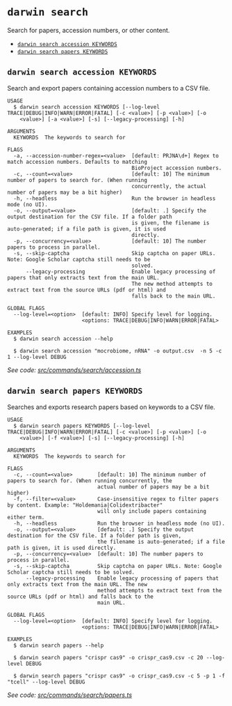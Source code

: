 `darwin search`
===============

Search for papers, accession numbers, or other content.

* [`darwin search accession KEYWORDS`](#darwin-search-accession-keywords)
* [`darwin search papers KEYWORDS`](#darwin-search-papers-keywords)

## `darwin search accession KEYWORDS`

Search and export papers containing accession numbers to a CSV file.

```
USAGE
  $ darwin search accession KEYWORDS [--log-level TRACE|DEBUG|INFO|WARN|ERROR|FATAL] [-c <value>] [-p <value>] [-o
    <value>] [-a <value>] [-s] [--legacy-processing] [-h]

ARGUMENTS
  KEYWORDS  The keywords to search for

FLAGS
  -a, --accession-number-regex=<value>  [default: PRJNA\d+] Regex to match accession numbers. Defaults to matching
                                        BioProject accession numbers.
  -c, --count=<value>                   [default: 10] The minimum number of papers to search for. (When running
                                        concurrently, the actual number of papers may be a bit higher)
  -h, --headless                        Run the browser in headless mode (no UI).
  -o, --output=<value>                  [default: .] Specify the output destination for the CSV file. If a folder path
                                        is given, the filename is auto-generated; if a file path is given, it is used
                                        directly.
  -p, --concurrency=<value>             [default: 10] The number papers to process in parallel.
  -s, --skip-captcha                    Skip captcha on paper URLs. Note: Google Scholar captcha still needs to be
                                        solved.
      --legacy-processing               Enable legacy processing of papers that only extracts text from the main URL.
                                        The new method attempts to extract text from the source URLs (pdf or html) and
                                        falls back to the main URL.

GLOBAL FLAGS
  --log-level=<option>  [default: INFO] Specify level for logging.
                        <options: TRACE|DEBUG|INFO|WARN|ERROR|FATAL>

EXAMPLES
  $ darwin search accession --help

  $ darwin search accession "mocrobiome, nRNA" -o output.csv  -n 5 -c 1 --log-level DEBUG
```

_See code: [src/commands/search/accession.ts](https://github.com/rpidanny/darwin/blob/v1.21.0/src/commands/search/accession.ts)_

## `darwin search papers KEYWORDS`

Searches and exports research papers based on keywords to a CSV file.

```
USAGE
  $ darwin search papers KEYWORDS [--log-level TRACE|DEBUG|INFO|WARN|ERROR|FATAL] [-c <value>] [-p <value>] [-o
    <value>] [-f <value>] [-s] [--legacy-processing] [-h]

ARGUMENTS
  KEYWORDS  The keywords to search for

FLAGS
  -c, --count=<value>        [default: 10] The minimum number of papers to search for. (When running concurrently, the
                             actual number of papers may be a bit higher)
  -f, --filter=<value>       Case-insensitive regex to filter papers by content. Example: "Holdemania|Colidextribacter"
                             will only include papers containing either term.
  -h, --headless             Run the browser in headless mode (no UI).
  -o, --output=<value>       [default: .] Specify the output destination for the CSV file. If a folder path is given,
                             the filename is auto-generated; if a file path is given, it is used directly.
  -p, --concurrency=<value>  [default: 10] The number papers to process in parallel.
  -s, --skip-captcha         Skip captcha on paper URLs. Note: Google Scholar captcha still needs to be solved.
      --legacy-processing    Enable legacy processing of papers that only extracts text from the main URL. The new
                             method attempts to extract text from the source URLs (pdf or html) and falls back to the
                             main URL.

GLOBAL FLAGS
  --log-level=<option>  [default: INFO] Specify level for logging.
                        <options: TRACE|DEBUG|INFO|WARN|ERROR|FATAL>

EXAMPLES
  $ darwin search papers --help

  $ darwin search papers "crispr cas9" -o crispr_cas9.csv -c 20 --log-level DEBUG

  $ darwin search papers "crispr cas9" -o crispr_cas9.csv -c 5 -p 1 -f "tcell" --log-level DEBUG
```

_See code: [src/commands/search/papers.ts](https://github.com/rpidanny/darwin/blob/v1.21.0/src/commands/search/papers.ts)_
